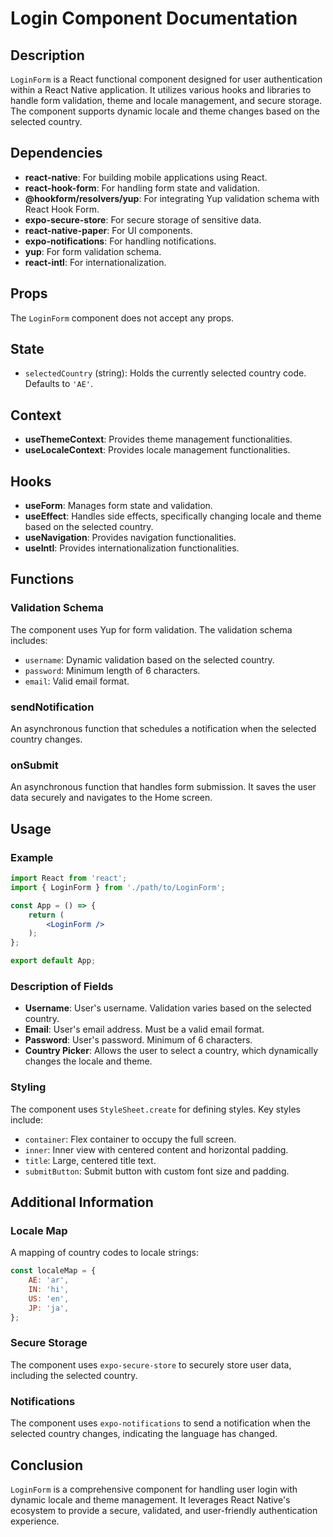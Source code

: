 # Login Component Documentation

## Description

`LoginForm` is a React functional component designed for user authentication within a React Native application. It utilizes various hooks and libraries to handle form validation, theme and locale management, and secure storage. The component supports dynamic locale and theme changes based on the selected country.

## Dependencies

- **react-native**: For building mobile applications using React.
- **react-hook-form**: For handling form state and validation.
- **@hookform/resolvers/yup**: For integrating Yup validation schema with React Hook Form.
- **expo-secure-store**: For secure storage of sensitive data.
- **react-native-paper**: For UI components.
- **expo-notifications**: For handling notifications.
- **yup**: For form validation schema.
- **react-intl**: For internationalization.

## Props

The `LoginForm` component does not accept any props.

## State

- `selectedCountry` (string): Holds the currently selected country code. Defaults to `'AE'`.

## Context

- **useThemeContext**: Provides theme management functionalities.
- **useLocaleContext**: Provides locale management functionalities.

## Hooks

- **useForm**: Manages form state and validation.
- **useEffect**: Handles side effects, specifically changing locale and theme based on the selected country.
- **useNavigation**: Provides navigation functionalities.
- **useIntl**: Provides internationalization functionalities.

## Functions

### Validation Schema

The component uses Yup for form validation. The validation schema includes:
- `username`: Dynamic validation based on the selected country.
- `password`: Minimum length of 6 characters.
- `email`: Valid email format.

### sendNotification

An asynchronous function that schedules a notification when the selected country changes.

### onSubmit

An asynchronous function that handles form submission. It saves the user data securely and navigates to the Home screen.

## Usage

### Example

```jsx
import React from 'react';
import { LoginForm } from './path/to/LoginForm';

const App = () => {
    return (
        <LoginForm />
    );
};

export default App;
```

### Description of Fields

- **Username**: User's username. Validation varies based on the selected country.
- **Email**: User's email address. Must be a valid email format.
- **Password**: User's password. Minimum of 6 characters.
- **Country Picker**: Allows the user to select a country, which dynamically changes the locale and theme.

### Styling

The component uses `StyleSheet.create` for defining styles. Key styles include:

- `container`: Flex container to occupy the full screen.
- `inner`: Inner view with centered content and horizontal padding.
- `title`: Large, centered title text.
- `submitButton`: Submit button with custom font size and padding.

## Additional Information

### Locale Map

A mapping of country codes to locale strings:

```jsx
const localeMap = {
    AE: 'ar',
    IN: 'hi',
    US: 'en',
    JP: 'ja',
};
```

### Secure Storage

The component uses `expo-secure-store` to securely store user data, including the selected country.

### Notifications

The component uses `expo-notifications` to send a notification when the selected country changes, indicating the language has changed.

## Conclusion

`LoginForm` is a comprehensive component for handling user login with dynamic locale and theme management. It leverages React Native's ecosystem to provide a secure, validated, and user-friendly authentication experience.
